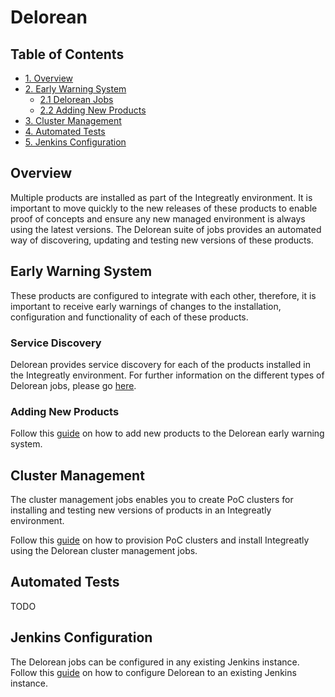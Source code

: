 
# Delorean

## Table of Contents
  - [1. Overview](#overview)
  - [2. Early Warning System](#early-warning-system)
    - [2.1 Delorean Jobs](#delorean-jobs)
    - [2.2 Adding New Products](#adding-new-products)
  - [3. Cluster Management](#cluster-management)
  - [4. Automated Tests](#automated-tests)
  - [5. Jenkins Configuration](#jenkins-configuration)

## Overview
Multiple products are installed as part of the Integreatly environment. It is important to move quickly to the new releases of these products to enable proof of concepts and ensure any new managed environment is always using the latest versions. The Delorean suite of jobs provides an automated way of discovering, updating and testing new versions of these products.

## Early Warning System
These products are configured to integrate with each other, therefore, it is important to receive early warnings of changes to the installation, configuration and functionality of each of these products.

### Service Discovery
Delorean provides service discovery for each of the products installed in the Integreatly environment. For further information on the different types of Delorean jobs, please go [here](delorean/early-warning-system.md).

### Adding New Products
Follow this [guide](delorean/add-new-product.md) on how to add new products to the Delorean early warning system.

## Cluster Management
<!-- TODO -->
The cluster management jobs enables you to create PoC clusters for installing and testing new versions of products in an Integreatly environment.

Follow this [guide](delorean/cluster-management.md) on how to provision PoC clusters and install Integreatly using the Delorean cluster management jobs.

## Automated Tests
TODO 

## Jenkins Configuration
The Delorean jobs can be configured in any existing Jenkins instance. Follow this [guide](delorean/configuring-jenkins.md) on how to configure Delorean to an existing Jenkins instance.
